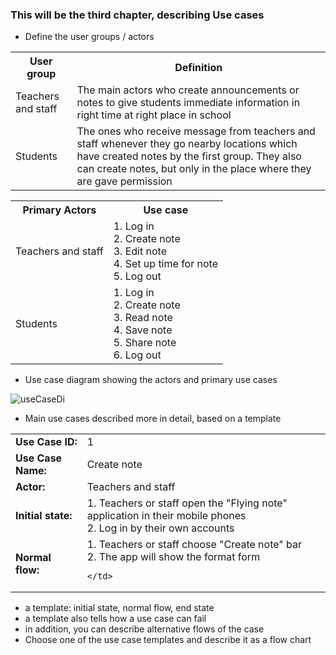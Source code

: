 ### This will be the third chapter, describing Use cases

* Define the user groups / actors 

 <table>
  <tr>
    <th>User group</th>
    <th>Definition</th>
  </tr>
  <tr>
    <td>Teachers and staff</td>
    <td>The main actors who create announcements or notes to give students immediate information in right time at right place in school</td>
  </tr>
  <tr>
    <td>Students</td>
    <td> The ones who receive message from teachers and staff whenever they go nearby locations which have created notes by the first group. They also can create notes, but only in the place where they are gave permission</td>
  </tr>
 </table> 

 <table>
  <tr>
    <th>Primary Actors</th>
    <th>Use case</th>
  </tr>
  <tr>
    <td>Teachers and staff </td>
    <td>1. Log in <br/>
        2. Create note <br/>
        3. Edit note <br/>
        4. Set up time for note <br/>
        5. Log out <br/>
    </td>
  </tr>
  <tr>
    <td>Students</td>
    <td>1. Log in <br/>
        2. Create note <br/>
        3. Read note <br/>
        4. Save note <br/>
        5. Share note <br/>
        6. Log out <br/>
    </td>
  </tr>
 </table> 

* Use case diagram showing the actors and primary use cases
 
<img src="http://users.metropolia.fi/~dieun/sw.jpg" alt="useCaseDi"/>

* Main use cases described more in detail, based on a template

 <table>
  <tr>
    <td><strong>Use Case ID:</strong></td>
    <td>1</td>
  </tr>
  <tr>
    <td><strong>Use Case Name:</strong></td>
    <td>Create note</td>
  </tr>
  <tr>
    <td><strong>Actor:</strong></td>
    <td>Teachers and staff</td>
  </tr>
  <tr>
    <td><strong>Initial state:</strong></td>
    <td>1. Teachers or staff open the "Flying note" application in their mobile phones <br/>
        2. Log in by their own accounts</td>
  </tr>
  <tr>
    <td><strong>Normal flow:</strong></td>
    <td>1. Teachers or staff choose "Create note" bar <br/>
        2. The app will show the format form <br/>
    
    
    
    </td>
  </tr>
 </table> 

  * a template: initial state, normal flow, end state
  * a template also tells how a use case can fail
  * in addition, you can describe alternative flows of the case
* Choose one of the use case templates and describe it as a flow chart

